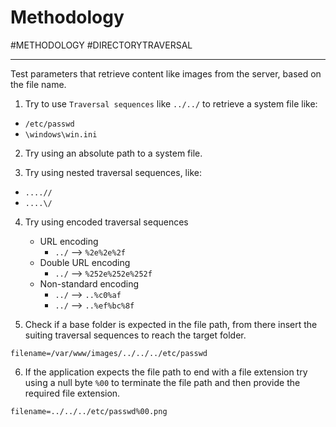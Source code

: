 # Methodology
#METHODOLOGY 
#DIRECTORYTRAVERSAL 
<hr>

Test parameters that retrieve content like images from the server, based on the file name.

1. Try to use `Traversal sequences` like `../../` to retrieve a system file like:
- `/etc/passwd`
- `\windows\win.ini`

2. Try using an absolute path to a system file.

3. Try using nested traversal sequences, like:
- `....//`
- `....\/`

4. Try using encoded traversal sequences
	- URL encoding
		- `../` -->  `%2e%2e%2f`
	- Double URL encoding
		- `../` --> `%252e%252e%252f`
	- Non-standard encoding
		- `../` --> `..%c0%af`
		- `../` --> `..%ef%bc%8f`

5. Check if a base folder is expected in the file path, from there insert the suiting traversal sequences to reach the target folder.

`filename=/var/www/images/../../../etc/passwd`

6. If the application expects the file path to end with a file extension try using a null byte `%00` to terminate the file path and then provide the required file extension.

`filename=../../../etc/passwd%00.png`